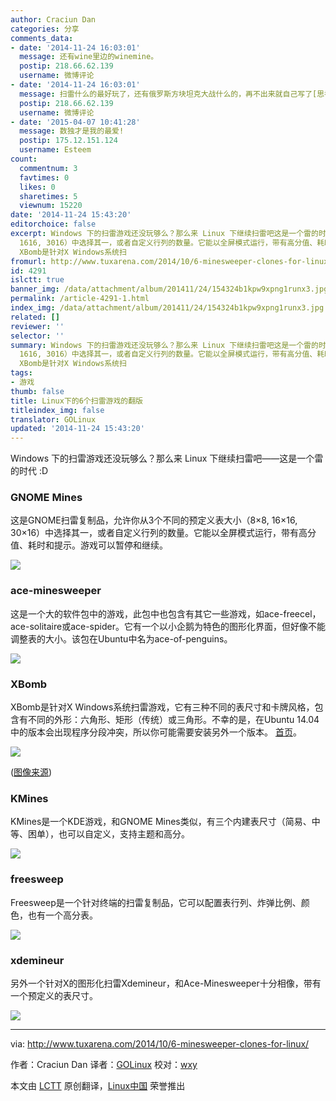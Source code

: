 ```yaml
---
author: Craciun Dan
categories: 分享
comments_data:
- date: '2014-11-24 16:03:01'
  message: 还有wine里边的winemine。
  postip: 218.66.62.139
  username: 微博评论
- date: '2014-11-24 16:03:01'
  message: 扫雷什么的最好玩了，还有俄罗斯方块坦克大战什么的，再不出来就自己写了[思考]
  postip: 218.66.62.139
  username: 微博评论
- date: '2015-04-07 10:41:28'
  message: 数独才是我的最爱!
  postip: 175.12.151.124
  username: Esteem
count:
  commentnum: 3
  favtimes: 0
  likes: 0
  sharetimes: 5
  viewnum: 15220
date: '2014-11-24 15:43:20'
editorchoice: false
excerpt: Windows 下的扫雷游戏还没玩够么？那么来 Linux 下继续扫雷吧这是一个雷的时代 :D GNOME Mines 这是GNOME扫雷复制品，允许你从3个不同的预定义表大小（88,
  1616, 3016）中选择其一，或者自定义行列的数量。它能以全屏模式运行，带有高分值、耗时和提示。游戏可以暂停和继续。  ace-minesweeper 这是一个大的软件包中的游戏，此包中也包含有其它一些游戏，如ace-freecel，ace-solitaire或ace-spider。它有一个以小企鹅为特色的图形化界面，但好像不能调整表的大小。该包在Ubuntu中名为ace-of-penguins。  XBomb
  XBomb是针对X Windows系统扫
fromurl: http://www.tuxarena.com/2014/10/6-minesweeper-clones-for-linux/
id: 4291
islctt: true
banner_img: /data/attachment/album/201411/24/154324b1kpw9xpng1runx3.jpg
permalink: /article-4291-1.html
index_img: /data/attachment/album/201411/24/154324b1kpw9xpng1runx3.jpg.thumb.jpg
related: []
reviewer: ''
selector: ''
summary: Windows 下的扫雷游戏还没玩够么？那么来 Linux 下继续扫雷吧这是一个雷的时代 :D GNOME Mines 这是GNOME扫雷复制品，允许你从3个不同的预定义表大小（88,
  1616, 3016）中选择其一，或者自定义行列的数量。它能以全屏模式运行，带有高分值、耗时和提示。游戏可以暂停和继续。  ace-minesweeper 这是一个大的软件包中的游戏，此包中也包含有其它一些游戏，如ace-freecel，ace-solitaire或ace-spider。它有一个以小企鹅为特色的图形化界面，但好像不能调整表的大小。该包在Ubuntu中名为ace-of-penguins。  XBomb
  XBomb是针对X Windows系统扫
tags:
- 游戏
thumb: false
title: Linux下的6个扫雷游戏的翻版
titleindex_img: false
translator: GOLinux
updated: '2014-11-24 15:43:20'
---
```


Windows 下的扫雷游戏还没玩够么？那么来 Linux 下继续扫雷吧——这是一个雷的时代 :D


### GNOME Mines


这是GNOME扫雷复制品，允许你从3个不同的预定义表大小（8×8, 16×16, 30×16）中选择其一，或者自定义行列的数量。它能以全屏模式运行，带有高分值、耗时和提示。游戏可以暂停和继续。


![](/data/attachment/album/201411/24/154324b1kpw9xpng1runx3.jpg)


### ace-minesweeper


这是一个大的软件包中的游戏，此包中也包含有其它一些游戏，如ace-freecel，ace-solitaire或ace-spider。它有一个以小企鹅为特色的图形化界面，但好像不能调整表的大小。该包在Ubuntu中名为ace-of-penguins。


![](/data/attachment/album/201411/24/154326svvf95qfmc2jll1n.jpg)


### XBomb


XBomb是针对X Windows系统扫雷游戏，它有三种不同的表尺寸和卡牌风格，包含有不同的外形：六角形、矩形（传统）或三角形。不幸的是，在Ubuntu 14.04中的版本会出现程序分段冲突，所以你可能需要安装另外一个版本。 [首页](http://www.gedanken.org.uk/software/xbomb/)。


![](/data/attachment/album/201411/24/154327y91avz9o1v1wz36n.png)


([图像来源](http://www.gedanken.org.uk/software/xbomb/))


### KMines


KMines是一个KDE游戏，和GNOME Mines类似，有三个内建表尺寸（简易、中等、困单），也可以自定义，支持主题和高分。


![](/data/attachment/album/201411/24/154330nauoo9zokc5emynp.jpg)


### freesweep


Freesweep是一个针对终端的扫雷复制品，它可以配置表行列、炸弹比例、颜色，也有一个高分表。


![](/data/attachment/album/201411/24/154332d1l3l1zmocz5moty.jpg)


### xdemineur


另外一个针对X的图形化扫雷Xdemineur，和Ace-Minesweeper十分相像，带有一个预定义的表尺寸。


![](/data/attachment/album/201411/24/154335j7z11nmiw9d13j5d.jpg)




---


via: <http://www.tuxarena.com/2014/10/6-minesweeper-clones-for-linux/>


作者：Craciun Dan 译者：[GOLinux](https://github.com/GOLinux) 校对：[wxy](https://github.com/wxy)


本文由 [LCTT](https://github.com/LCTT/TranslateProject) 原创翻译，[Linux中国](http://linux.cn/) 荣誉推出